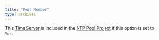 ```yaml
---
title: "Pool Member"
type: archives
---
```


This [Time Server](/support/servers/timeserver) is included in the [NTP Pool Project](https://www.ntppool.org) if this option is set to `Yes`. 